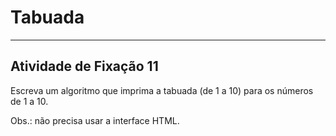 # Tabuada 

---

## Atividade de Fixação 11  

Escreva um algoritmo que imprima a tabuada (de 1 a 10) para os números de 1 a 10.  

Obs.: não precisa usar a interface HTML.
 